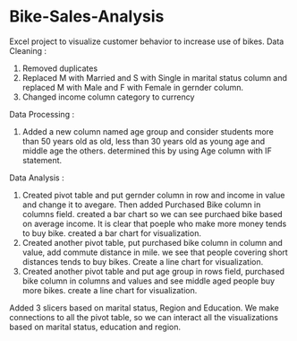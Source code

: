 # Bike-Sales-Analysis
Excel project to visualize customer behavior to increase use of bikes.
Data Cleaning :

1. Removed duplicates
2. Replaced M with Married and S with Single in marital status column and replaced M with Male and F with Female in gernder column.
3. Changed income column category to currency

Data Processing :

1. Added a new column named age group and consider students more than 50 years old as old, less than 30 years old as young age and middle age
the others. determined this by using Age column with IF statement.

Data Analysis : 

1. Created pivot table and put gernder column in row and income in value and change it to avegare. Then added Purchased Bike column in
columns field. created a bar chart so we can see purchaed bike based on average income. It is clear that poeple who make more money
tends to buy bike. created a bar chart for visualization.
2. Created another pivot table, put purchased bike column in column and value, add commute distance in mile. we see that people
covering short distances tends to buy bikes. Create a line chart for visualization.
3. Created another pivot table and put age group in rows field, purchased bike column in columns and values and see middle aged people buy
more bikes. create a line chart for visualization.

Added 3 slicers based on marital status, Region and Education. We make connections to all the pivot table, so we 
can interact all the visualizations based on marital status, education and region.
